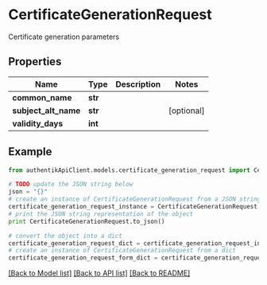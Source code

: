 # CertificateGenerationRequest

Certificate generation parameters

## Properties
Name | Type | Description | Notes
------------ | ------------- | ------------- | -------------
**common_name** | **str** |  | 
**subject_alt_name** | **str** |  | [optional] 
**validity_days** | **int** |  | 

## Example

```python
from authentikApiClient.models.certificate_generation_request import CertificateGenerationRequest

# TODO update the JSON string below
json = "{}"
# create an instance of CertificateGenerationRequest from a JSON string
certificate_generation_request_instance = CertificateGenerationRequest.from_json(json)
# print the JSON string representation of the object
print CertificateGenerationRequest.to_json()

# convert the object into a dict
certificate_generation_request_dict = certificate_generation_request_instance.to_dict()
# create an instance of CertificateGenerationRequest from a dict
certificate_generation_request_form_dict = certificate_generation_request.from_dict(certificate_generation_request_dict)
```
[[Back to Model list]](../README.md#documentation-for-models) [[Back to API list]](../README.md#documentation-for-api-endpoints) [[Back to README]](../README.md)


